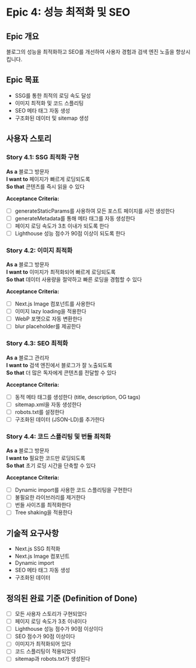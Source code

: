 # Epic 4: 성능 최적화 및 SEO

## Epic 개요

블로그의 성능을 최적화하고 SEO를 개선하여 사용자 경험과 검색 엔진 노출을 향상시킵니다.

## Epic 목표

- SSG를 통한 최적의 로딩 속도 달성
- 이미지 최적화 및 코드 스플리팅
- SEO 메타 태그 자동 생성
- 구조화된 데이터 및 sitemap 생성

## 사용자 스토리

### Story 4.1: SSG 최적화 구현

**As a** 블로그 방문자  
**I want to** 페이지가 빠르게 로딩되도록  
**So that** 콘텐츠를 즉시 읽을 수 있다

**Acceptance Criteria:**

- [ ] generateStaticParams를 사용하여 모든 포스트 페이지를 사전 생성한다
- [ ] generateMetadata를 통해 메타 태그를 자동 생성한다
- [ ] 페이지 로딩 속도가 3초 이내가 되도록 한다
- [ ] Lighthouse 성능 점수가 90점 이상이 되도록 한다

### Story 4.2: 이미지 최적화

**As a** 블로그 방문자  
**I want to** 이미지가 최적화되어 빠르게 로딩되도록  
**So that** 데이터 사용량을 절약하고 빠른 로딩을 경험할 수 있다

**Acceptance Criteria:**

- [ ] Next.js Image 컴포넌트를 사용한다
- [ ] 이미지 lazy loading을 적용한다
- [ ] WebP 포맷으로 자동 변환한다
- [ ] blur placeholder를 제공한다

### Story 4.3: SEO 최적화

**As a** 블로그 관리자  
**I want to** 검색 엔진에서 블로그가 잘 노출되도록  
**So that** 더 많은 독자에게 콘텐츠를 전달할 수 있다

**Acceptance Criteria:**

- [ ] 동적 메타 태그를 생성한다 (title, description, OG tags)
- [ ] sitemap.xml을 자동 생성한다
- [ ] robots.txt를 설정한다
- [ ] 구조화된 데이터 (JSON-LD)를 추가한다

### Story 4.4: 코드 스플리팅 및 번들 최적화

**As a** 블로그 방문자  
**I want to** 필요한 코드만 로딩되도록  
**So that** 초기 로딩 시간을 단축할 수 있다

**Acceptance Criteria:**

- [ ] Dynamic import를 사용한 코드 스플리팅을 구현한다
- [ ] 불필요한 라이브러리를 제거한다
- [ ] 번들 사이즈를 최적화한다
- [ ] Tree shaking을 적용한다

## 기술적 요구사항

- Next.js SSG 최적화
- Next.js Image 컴포넌트
- Dynamic import
- SEO 메타 태그 자동 생성
- 구조화된 데이터

## 정의된 완료 기준 (Definition of Done)

- [ ] 모든 사용자 스토리가 구현되었다
- [ ] 페이지 로딩 속도가 3초 이내이다
- [ ] Lighthouse 성능 점수가 90점 이상이다
- [ ] SEO 점수가 90점 이상이다
- [ ] 이미지가 최적화되어 있다
- [ ] 코드 스플리팅이 적용되었다
- [ ] sitemap과 robots.txt가 생성된다
